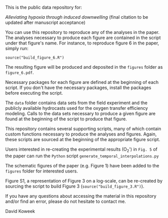 This is the public data repository for:

*Alleviating hypoxia through induced downwelling* (final citation to be updated after manuscript acceptance)

You can use this repository to reproduce any of the analyses in the paper. The analyses necessary to produce each figure are contained in the script under that figure's name. For instance, to reproduce figure 6 in the paper, simply run:

`source("build_figure_6.R")`

The resulting figure will be produced and deposited in the `figures` folder as `figure_6.pdf`.

Necessary packages for each figure are defined at the beginning of each script. If you don't have the necessary packages, install the packages before executing the script.

The `data` folder contains data sets from the field experiment and the publicly available hydrocasts used for the oxygen transfer efficiency modeling. Calls to the data sets necessary to produce a given figure are found at the beginning of the script to produce that figure. 

This repository contains several supporting scripts, many of which contain custom functions necessary to produce the analyses and figures. Again, these scripts are sourced at the beginning of the appropriate figure script.

Users interested in re-creating the experimental results (O<sub>2</sub>') in `Fig. 5` of the paper can run the `Python` script `generate_temporal_interpolations.py`

The schematic figures of the paper (e.g. Figure 1) have been added to the `figures` folder for interested users.

Figure S1, a representation of Figure 3 on a log-scale, can be re-created by sourcing the script to build Figure 3 (`source("build_figure_3.R")`).

If you have any questions about accessing the material in this repository and/or find an error, please do not hesitate to contact me.

David Koweek